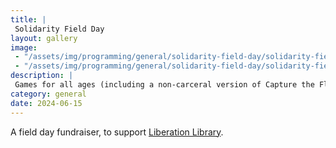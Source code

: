 ```yaml
---
title: |
 Solidarity Field Day
layout: gallery
image:
 - "/assets/img/programming/general/solidarity-field-day/solidarity-field-day-1x1.jpg"
 - "/assets/img/programming/general/solidarity-field-day/solidarity-field-day-1x1.jpg"
description: |
 Games for all ages (including a non-carceral version of Capture the Flag) and screen-printing PO Box Collective.
category: general
date: 2024-06-15
---
```

A field day fundraiser, to support [Liberation Library](https://www.facebook.com/LiberationLibrary). 